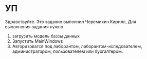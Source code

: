 # УП
Здравствуйте.
Это задание выполнил Черемихин Кирилл,
Для выполнения задания нужно
1. загрузить модель баззы данных
2. Запустить MainWindows
3. Авторизоватся под лаборантом, лаборантом-иследователем, администратором, пользователем или бухгалтером.
